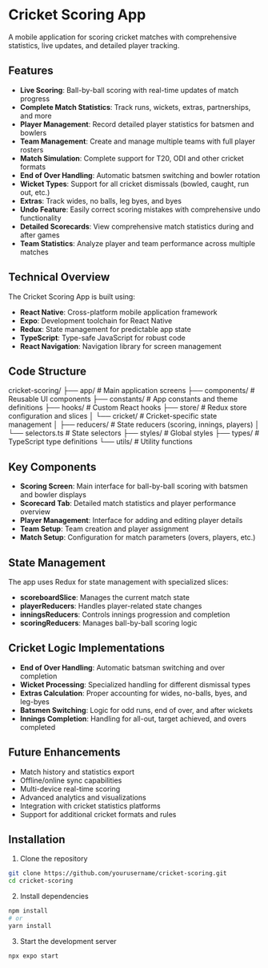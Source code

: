 # Cricket Scoring App

A mobile application for scoring cricket matches with comprehensive statistics, live updates, and detailed player tracking.

## Features

- **Live Scoring**: Ball-by-ball scoring with real-time updates of match progress
- **Complete Match Statistics**: Track runs, wickets, extras, partnerships, and more
- **Player Management**: Record detailed player statistics for batsmen and bowlers
- **Team Management**: Create and manage multiple teams with full player rosters
- **Match Simulation**: Complete support for T20, ODI and other cricket formats
- **End of Over Handling**: Automatic batsmen switching and bowler rotation
- **Wicket Types**: Support for all cricket dismissals (bowled, caught, run out, etc.)
- **Extras**: Track wides, no balls, leg byes, and byes
- **Undo Feature**: Easily correct scoring mistakes with comprehensive undo functionality
- **Detailed Scorecards**: View comprehensive match statistics during and after games
- **Team Statistics**: Analyze player and team performance across multiple matches

## Technical Overview

The Cricket Scoring App is built using:

- **React Native**: Cross-platform mobile application framework
- **Expo**: Development toolchain for React Native
- **Redux**: State management for predictable app state
- **TypeScript**: Type-safe JavaScript for robust code
- **React Navigation**: Navigation library for screen management

## Code Structure
cricket-scoring/
├── app/                  # Main application screens
├── components/           # Reusable UI components
├── constants/            # App constants and theme definitions
├── hooks/                # Custom React hooks
├── store/                # Redux store configuration and slices
│   └── cricket/          # Cricket-specific state management
│       ├── reducers/     # State reducers (scoring, innings, players)
│       └── selectors.ts  # State selectors
├── styles/               # Global styles
├── types/                # TypeScript type definitions
└── utils/                # Utility functions

## Key Components

- **Scoring Screen**: Main interface for ball-by-ball scoring with batsmen and bowler displays
- **Scorecard Tab**: Detailed match statistics and player performance overview
- **Player Management**: Interface for adding and editing player details
- **Team Setup**: Team creation and player assignment
- **Match Setup**: Configuration for match parameters (overs, players, etc.)

## State Management

The app uses Redux for state management with specialized slices:
- **scoreboardSlice**: Manages the current match state
- **playerReducers**: Handles player-related state changes
- **inningsReducers**: Controls innings progression and completion
- **scoringReducers**: Manages ball-by-ball scoring logic

## Cricket Logic Implementations

- **End of Over Handling**: Automatic batsman switching and over completion
- **Wicket Processing**: Specialized handling for different dismissal types
- **Extras Calculation**: Proper accounting for wides, no-balls, byes, and leg-byes
- **Batsmen Switching**: Logic for odd runs, end of over, and after wickets
- **Innings Completion**: Handling for all-out, target achieved, and overs completed

## Future Enhancements

- Match history and statistics export
- Offline/online sync capabilities
- Multi-device real-time scoring
- Advanced analytics and visualizations
- Integration with cricket statistics platforms
- Support for additional cricket formats and rules

## Installation

1. Clone the repository
```bash
git clone https://github.com/yourusername/cricket-scoring.git
cd cricket-scoring 
```

2. Install dependencies
```bash
npm install
# or
yarn install
```

3. Start the development server
```bash
npx expo start
```